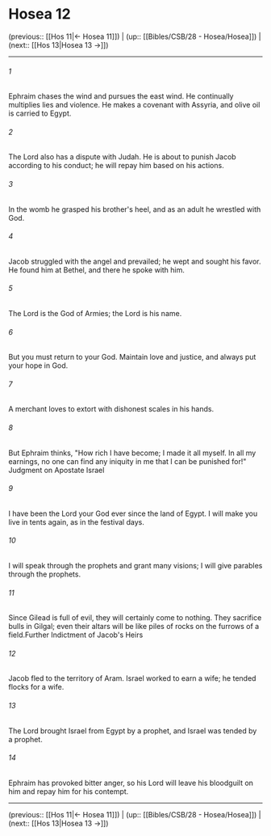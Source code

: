 # Hosea 12

(previous:: [[Hos 11|← Hosea 11]]) | (up:: [[Bibles/CSB/28 - Hosea/Hosea]]) | (next:: [[Hos 13|Hosea 13 →]])

***


###### 1 
Ephraim chases the wind and pursues the east wind. He continually multiplies lies and violence. He makes a covenant with Assyria, and olive oil is carried to Egypt. 

###### 2 
The Lord also has a dispute with Judah. He is about to punish Jacob according to his conduct; he will repay him based on his actions. 

###### 3 
In the womb he grasped his brother's heel, and as an adult he wrestled with God. 

###### 4 
Jacob struggled with the angel and prevailed; he wept and sought his favor. He found him at Bethel, and there he spoke with him. 

###### 5 
The Lord is the God of Armies; the Lord is his name. 

###### 6 
But you must return to your God. Maintain love and justice, and always put your hope in God. 

###### 7 
A merchant loves to extort with dishonest scales in his hands. 

###### 8 
But Ephraim thinks, "How rich I have become; I made it all myself. In all my earnings, no one can find any iniquity in me that I can be punished for!" Judgment on Apostate Israel 

###### 9 
I have been the Lord your God ever since the land of Egypt. I will make you live in tents again, as in the festival days. 

###### 10 
I will speak through the prophets and grant many visions; I will give parables through the prophets. 

###### 11 
Since Gilead is full of evil, they will certainly come to nothing. They sacrifice bulls in Gilgal; even their altars will be like piles of rocks on the furrows of a field.Further Indictment of Jacob's Heirs 

###### 12 
Jacob fled to the territory of Aram. Israel worked to earn a wife; he tended flocks for a wife. 

###### 13 
The Lord brought Israel from Egypt by a prophet, and Israel was tended by a prophet. 

###### 14 
Ephraim has provoked bitter anger, so his Lord will leave his bloodguilt on him and repay him for his contempt.

***

(previous:: [[Hos 11|← Hosea 11]]) | (up:: [[Bibles/CSB/28 - Hosea/Hosea]]) | (next:: [[Hos 13|Hosea 13 →]])
